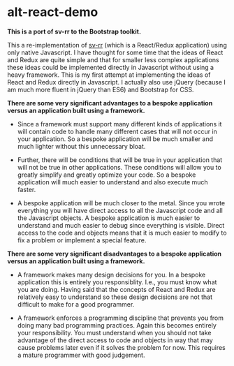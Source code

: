# alt-react-demo

**This is a port of sv-rr to the Bootstrap toolkit.**

This a re-implementation of [sv-rr](https://github.com/magenta-cuda/sv-rr) (which is a React/Redux application) using only native Javascript. I have thought for some time that the ideas of React and Redux are quite simple and that for smaller less complex applications these ideas could be implemented directly in Javascript without using a heavy framework. This is my first attempt at implementing the ideas of React and Redux directly in Javascript. I actually also use jQuery (because I am much more fluent in jQuery than ES6) and Bootstrap for CSS.

**There are some very significant advantages to a bespoke application versus an application built using a framework.**

+ Since a framework must support many different kinds of applications it will contain code to handle many different cases that will not occur in your application. So a bespoke application will be much smaller and much lighter without this unnecessary bloat.

+ Further, there will be conditions that will be true in your application that will not be true in other applications. These conditions will allow you to greatly simplify and greatly optimize your code. So a bespoke application will much easier to understand and also execute much faster.

+ A bespoke application will be much closer to the metal. Since you wrote everything you will have direct access to all the Javascript code and all the Javascript objects. A bespoke application is much easier to understand and much easier to debug since everything is visible. Direct access to the code and objects means that it is much easier to modify to fix a problem or implement a special feature.

**There are some very significant disadvantages to a bespoke application versus an application built using a framework.**

+ A framework makes many design decisions for you. In a bespoke application this is entirely you responsiblity. I.e., you must know what you are doing. Having said that the concepts of React and Redux are relatively easy to understand so these design decisions are not that difficult to make for a good programmer.

+ A framework enforces a programming discipline that prevents you from doing many bad programming practices. Again this becomes entirely your responsibility. You must understand when you should not take advantage of the direct access to code and objects in way that may cause problems later even if it solves the problem for now. This requires a mature programmer with good judgement.
